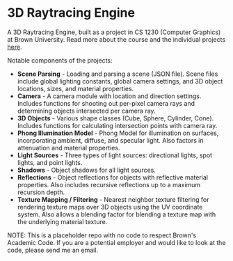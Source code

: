 # 3D Raytracing Engine
A 3D Raytracing Engine, built as a project in CS 1230 (Computer Graphics) at Brown University. Read more about the course and the individual projects [here](https://cs1230.graphics/projects).

Notable components of the projects:
* **Scene Parsing** - Loading and parsing a scene (JSON file). Scene files include global lighting constants, global camera settings, and 3D object locations, sizes, and material properties.
* **Camera** - A camera module with location and direction settings. Includes functions for shooting out per-pixel camera rays and determining objects intersected per camera ray.
* **3D Objects** - Various shape classes (Cube, Sphere, Cylinder, Cone). Includes functions for calculating intersection points with camera ray.
* **Phong Illumination Model** - Phong Model for illumination on surfaces, incorporating ambient, diffuse, and specular light. Also factors in attenuation and material properties.
* **Light Sources** - Three types of light sources: directional lights, spot lights, and point lights.
* **Shadows** - Object shadows for all light sources.
* **Reflections** - Object reflections for objects with reflective material properties. Also includes recursive reflections up to a maximum recursion depth.
* **Texture Mapping / Filtering** - Nearest neighbor texture filtering for rendering texture maps over 3D objects using the UV coordinate system. Also allows a blending factor for blending a texture map with the underlying material texture.

NOTE: This is a placeholder repo with no code to respect Brown's Academic Code. If you are a potential employer and would like to look at the code, please send me an email.
